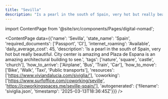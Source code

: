 ```yaml
---
title: "Sevilla"
description: "Is a pearl in the south of Spain, very hot but really beautiful. City center is amazing and Plaza de Espana is an amazing architectural building to see."
---
```

import ContentPage from '@site/src/components/Pages/digital-nomad';

<ContentPage
    data={{'name': 'Sevilla', 'state_name': 'Spain', 'required_documents': ['Passport', 'CI'], 'internet_roaming': 'Available', 'daily_average_cost': 45, 'description': 'Is a pearl in the south of Spain, very hot but really beautiful. City center is amazing and Plaza de Espana is an amazing architectural building to see.', 'tags': ['nature', 'square', 'castle', 'church'], 'how_to_arrive': ['Airplane', 'Bus', 'Train', 'Car'], 'how_to_move': ['Bike', 'Walk', 'Taxi', 'Public transports'], 'resources': ['https://www.viviandalucia.com/siviglia/'], 'coworking': ['https://www.surfoffice.com/coworking/seville', 'https://coworkingspaces.me/seville-spain/'], 'autogenerated': {'filename': 'siviglia.json', 'timestamp': '2025-03-13T18:36:45Z'}}}
/>
